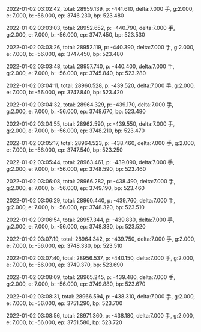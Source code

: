 2022-01-02 03:02:42, total: 28959.139, p: -441.610, delta:7.000 手, g:2.000, e: 7.000, b: -56.000, ep: 3746.230, bp: 523.480

2022-01-02 03:03:03, total: 28952.652, p: -440.790, delta:7.000 手, g:2.000, e: 7.000, b: -56.000, ep: 3747.450, bp: 523.530

2022-01-02 03:03:26, total: 28952.119, p: -440.390, delta:7.000 手, g:2.000, e: 7.000, b: -56.000, ep: 3747.450, bp: 523.480

2022-01-02 03:03:48, total: 28957.740, p: -440.400, delta:7.000 手, g:2.000, e: 7.000, b: -56.000, ep: 3745.840, bp: 523.280

2022-01-02 03:04:11, total: 28960.528, p: -439.520, delta:7.000 手, g:2.000, e: 7.000, b: -56.000, ep: 3747.840, bp: 523.420

2022-01-02 03:04:32, total: 28964.329, p: -439.170, delta:7.000 手, g:2.000, e: 7.000, b: -56.000, ep: 3748.670, bp: 523.480

2022-01-02 03:04:55, total: 28962.590, p: -439.550, delta:7.000 手, g:2.000, e: 7.000, b: -56.000, ep: 3748.210, bp: 523.470

2022-01-02 03:05:17, total: 28964.523, p: -438.460, delta:7.000 手, g:2.000, e: 7.000, b: -56.000, ep: 3747.540, bp: 523.250

2022-01-02 03:05:44, total: 28963.461, p: -439.090, delta:7.000 手, g:2.000, e: 7.000, b: -56.000, ep: 3748.590, bp: 523.460

2022-01-02 03:06:08, total: 28966.282, p: -438.490, delta:7.000 手, g:2.000, e: 7.000, b: -56.000, ep: 3749.190, bp: 523.460

2022-01-02 03:06:29, total: 28960.440, p: -439.760, delta:7.000 手, g:2.000, e: 7.000, b: -56.000, ep: 3748.320, bp: 523.510

2022-01-02 03:06:54, total: 28957.344, p: -439.830, delta:7.000 手, g:2.000, e: 7.000, b: -56.000, ep: 3748.330, bp: 523.520

2022-01-02 03:07:19, total: 28964.342, p: -439.750, delta:7.000 手, g:2.000, e: 7.000, b: -56.000, ep: 3748.330, bp: 523.510

2022-01-02 03:07:40, total: 28956.537, p: -440.150, delta:7.000 手, g:2.000, e: 7.000, b: -56.000, ep: 3749.370, bp: 523.690

2022-01-02 03:08:09, total: 28965.245, p: -439.480, delta:7.000 手, g:2.000, e: 7.000, b: -56.000, ep: 3749.880, bp: 523.670

2022-01-02 03:08:31, total: 28966.594, p: -438.310, delta:7.000 手, g:2.000, e: 7.000, b: -56.000, ep: 3751.290, bp: 523.700

2022-01-02 03:08:56, total: 28971.360, p: -438.180, delta:7.000 手, g:2.000, e: 7.000, b: -56.000, ep: 3751.580, bp: 523.720
